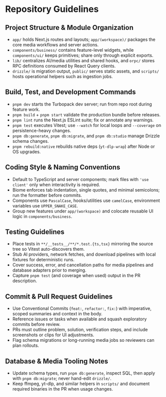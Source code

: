 # Repository Guidelines

## Project Structure & Module Organization
- `app/` holds Next.js routes and layouts; `app/(workspace)/` packages the core media workflows and server actions.
- `components/business/` contains feature-level widgets, while `components/ui/` keeps primitives; share only through explicit exports.
- `lib/` centralizes AI/media utilities and shared hooks, and `orpc/` stores RPC definitions consumed by React Query clients.
- `drizzle/` is migration output, `public/` serves static assets, and `scripts/` hosts operational helpers such as ingestion jobs.

## Build, Test, and Development Commands
- `pnpm dev` starts the Turbopack dev server; run from repo root during feature work.
- `pnpm build` + `pnpm start` validate the production bundle before releases.
- `pnpm lint` runs the Next.js ESLint suite; fix or annotate any warnings.
- `pnpm test` executes Vitest; use `--watch` for local loops and `--coverage` on persistence-heavy changes.
- `pnpm db:generate`, `pnpm db:migrate`, and `pnpm db:studio` manage Drizzle schema changes.
- `pnpm rebuild:native` rebuilds native deps (`yt-dlp-wrap`) after Node or OS upgrades.

## Coding Style & Naming Conventions
- Default to TypeScript and server components; mark files with `'use client'` only when interactivity is required.
- Biome enforces tab indentation, single quotes, and minimal semicolons; run the formatter before commits.
- Components use `PascalCase`, hooks/utilities use `camelCase`, environment variables use `UPPER_SNAKE_CASE`.
- Group new features under `app/(workspace)` and colocate reusable UI logic in `components/business`.

## Testing Guidelines
- Place tests in `**/__tests__/**/*.test.{ts,tsx}` mirroring the source tree so Vitest auto-discovers them.
- Stub AI providers, network fetches, and download pipelines with local fixtures for deterministic runs.
- Cover success, error, and cancellation paths for media pipelines and database adapters prior to merging.
- Capture `pnpm test` (and coverage when used) output in the PR description.

## Commit & Pull Request Guidelines
- Use Conventional Commits (`feat:`, `refactor:`, `fix:`) with imperative, scoped summaries and context in the body.
- Reference issues or tasks when available and squash exploratory commits before review.
- PRs must outline problem, solution, verification steps, and include screenshots or clips for UI adjustments.
- Flag schema migrations or long-running media jobs so reviewers can plan rollouts.

## Database & Media Tooling Notes
- Update schema types, run `pnpm db:generate`, inspect SQL, then apply with `pnpm db:migrate`; never hand-edit `drizzle/`.
- Keep ffmpeg, yt-dlp, and similar helpers in `scripts/` and document required binaries in the PR when usage changes.
